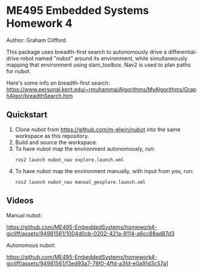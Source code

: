 # ME495 Embedded Systems Homework 4
Author: Graham Clifford

This package uses breadth-first search to autonomously drive a differential-drive robot named "nubot"
around its environment, while simultaneously mapping that environment using slam_toolbox. Nav2 is used
to plan paths for nubot.

Here's some info on breadth-first search: https://www.personal.kent.edu/~rmuhamma/Algorithms/MyAlgorithms/GraphAlgor/breadthSearch.htm

## Quickstart
1. Clone nubot from https://github.com/m-elwin/nubot into the same workspace as this repository.
2. Build and source the workspace.
3. To have nubot map the environment autonomously, run:
    ```
    ros2 launch nubot_nav explore.launch.xml
    ```
4. To have nubot map the environment manually, with input from you, run:
    ```
    ros2 launch nubot_nav manual_gexplore.launch.xml
    ```

## Videos

Manual nubot:

https://github.com/ME495-EmbeddedSystems/homework4-gjcliff/assets/94981561/1004d0cb-0202-421a-9114-a6cc88ad87d3

Autonomous nubot:

https://github.com/ME495-EmbeddedSystems/homework4-gjcliff/assets/94981561/f3ed93a7-78f0-4ffd-a3fd-e0a91d3c57a1
